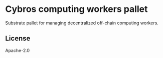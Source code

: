 Cybros computing workers pallet
====

Substrate pallet for managing decentralized off-chain computing workers.

## License

Apache-2.0
